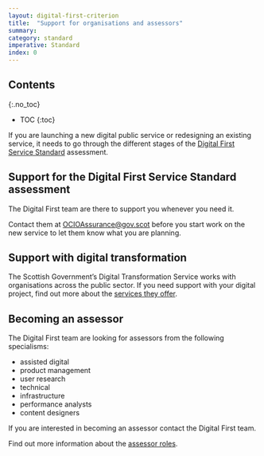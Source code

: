 ```yaml
---
layout: digital-first-criterion
title:  "Support for organisations and assessors"
summary:
category: standard
imperative: Standard
index: 0
---
```


## Contents
{:.no_toc}
* TOC
{:toc}
<!--TOC max3-->

If you are launching a new digital public service or redesigning an existing service, it needs to go through the different stages of the [Digital First Service Standard](/standards/digital-first/) assessment.

## Support for the Digital First Service Standard assessment

The Digital First team are there to support you whenever you need it.

Contact them at <a href="mailto:OCIOAssurance@gov.scot">OCIOAssurance@gov.scot</a> before you start work on the new service to let them know what you are planning.

## Support with digital transformation

The Scottish Government’s Digital Transformation Service works with organisations across the public sector. If you need support with your digital project, find out more about the [services they offer](/services/digital-transformation-service/).

## Becoming an assessor

The Digital First team are looking for assessors from the following specialisms:

* assisted digital
* product management
* user research
* technical
* infrastructure
* performance analysts
* content designers

If you are interested in becoming an assessor contact the Digital First team.

Find out more information about the [assessor roles](/assessments/assessment-panel-roles).
